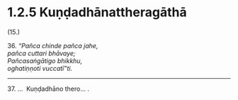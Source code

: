 # 1.2.5 Kuṇḍadhānattheragāthā

(15.)

36\. _“Pañca chinde pañca jahe,_  
_pañca cuttari bhāvaye;_  
_Pañcasaṅgātigo bhikkhu,_  
_oghatiṇṇoti vuccatī”ti._  

---

37\. …  Kuṇḍadhāno thero… .
